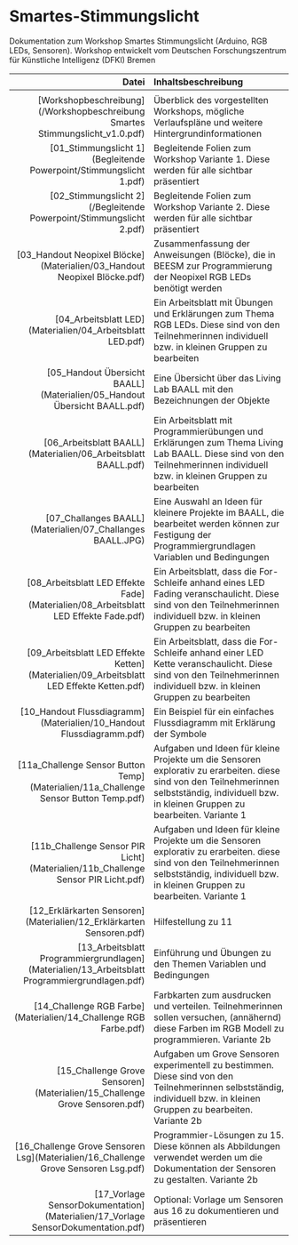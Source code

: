 # Smartes-Stimmungslicht
Dokumentation zum Workshop Smartes Stimmungslicht (Arduino, RGB LEDs, Sensoren). 
Workshop entwickelt vom Deutschen Forschungszentrum für Künstliche Intelligenz (DFKI) Bremen

| Datei | Inhaltsbeschreibung |
| ------------: | :-------------- |
|<img width=250/> | <img width=500/> |
| [Workshopbeschreibung](/Workshopbeschreibung Smartes Stimmungslicht_v1.0.pdf) |Überblick des vorgestellten Workshops, mögliche Verlaufspläne und weitere Hintergrundinformationen |
| [01_Stimmungslicht 1](Begleitende Powerpoint/Stimmungslicht 1.pdf) |Begleitende Folien zum Workshop Variante 1. Diese werden für alle sichtbar präsentiert |
| [02_Stimmungslicht 2](/Begleitende Powerpoint/Stimmungslicht 2.pdf) |Begleitende Folien zum Workshop Variante 2. Diese werden für alle sichtbar präsentiert |
| [03_Handout Neopixel Blöcke](Materialien/03_Handout Neopixel Blöcke.pdf) |Zusammenfassung der Anweisungen (Blöcke), die in BEESM zur Programmierung der Neopixel RGB LEDs benötigt werden |
| [04_Arbeitsblatt LED](Materialien/04_Arbeitsblatt LED.pdf) |Ein Arbeitsblatt mit Übungen und Erklärungen zum Thema RGB LEDs. Diese sind von den Teilnehmerinnen individuell bzw. in kleinen Gruppen zu bearbeiten |
| [05_Handout Übersicht BAALL](Materialien/05_Handout Übersicht BAALL.pdf) | Eine Übersicht über das Living Lab BAALL mit den Bezeichnungen der Objekte |
| [06_Arbeitsblatt BAALL](Materialien/06_Arbeitsblatt BAALL.pdf) |Ein Arbeitsblatt mit Programmierübungen und Erklärungen zum Thema Living Lab BAALL. Diese sind von den Teilnehmerinnen individuell bzw. in kleinen Gruppen zu bearbeiten |
| [07_Challanges BAALL](Materialien/07_Challanges BAALL.JPG) |Eine Auswahl an Ideen für kleinere Projekte im BAALL, die bearbeitet werden können zur Festigung der Programmiergrundlagen Variablen und Bedingungen |
| [08_Arbeitsblatt LED Effekte Fade](Materialien/08_Arbeitsblatt LED Effekte Fade.pdf) |Ein Arbeitsblatt, dass die For-Schleife anhand eines LED Fading veranschaulicht. Diese sind von den Teilnehmerinnen individuell bzw. in kleinen Gruppen zu bearbeiten  |
| [09_Arbeitsblatt LED Effekte Ketten](Materialien/09_Arbeitsblatt LED Effekte Ketten.pdf) |Ein Arbeitsblatt, dass die For-Schleife anhand einer LED Kette veranschaulicht. Diese sind von den Teilnehmerinnen individuell bzw. in kleinen Gruppen zu bearbeiten |
| [10_Handout Flussdiagramm](Materialien/10_Handout Flussdiagramm.pdf) |Ein Beispiel für ein einfaches Flussdiagramm mit Erklärung der Symbole |
| [11a_Challenge Sensor Button Temp](Materialien/11a_Challenge Sensor Button Temp.pdf) |Aufgaben und Ideen für kleine Projekte um die Sensoren explorativ zu erarbeiten. diese sind von den Teilnehmerinnen selbstständig, individuell bzw. in kleinen Gruppen zu bearbeiten. Variante 1 |
| [11b_Challenge Sensor PIR Licht](Materialien/11b_Challenge Sensor PIR Licht.pdf) |Aufgaben und Ideen für kleine Projekte um die Sensoren explorativ zu erarbeiten. diese sind von den Teilnehmerinnen selbstständig, individuell bzw. in kleinen Gruppen zu bearbeiten. Variante 1 |
| [12_Erklärkarten Sensoren](Materialien/12_Erklärkarten Sensoren.pdf) |Hilfestellung zu 11 |
| [13_Arbeitsblatt Programmiergrundlagen](Materialien/13_Arbeitsblatt Programmiergrundlagen.pdf) |Einführung und Übungen zu den Themen Variablen und Bedingungen |
| [14_Challenge RGB Farbe](Materialien/14_Challenge RGB Farbe.pdf) |Farbkarten zum ausdrucken und verteilen. Teilnehmerinnen sollen versuchen, (annähernd) diese Farben im RGB Modell zu programmieren. Variante 2b |
| [15_Challenge Grove Sensoren](Materialien/15_Challenge Grove Sensoren.pdf) |Aufgaben um Grove Sensoren experimentell zu bestimmen. Diese sind von den Teilnehmerinnen selbstständig, individuell bzw. in kleinen Gruppen zu bearbeiten. Variante 2b |
| [16_Challenge Grove Sensoren Lsg](Materialien/16_Challenge Grove Sensoren Lsg.pdf) |Programmier-Lösungen zu 15. Diese können als Abbildungen verwendet werden um die Dokumentation der Sensoren zu gestalten. Variante 2b |
| [17_Vorlage SensorDokumentation](Materialien/17_Vorlage SensorDokumentation.pdf) |Optional: Vorlage um Sensoren aus 16 zu dokumentieren und präsentieren |
